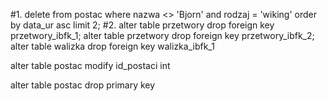#1.
delete from postac
where nazwa <> 'Bjorn'
and rodzaj = 'wiking'
order by data_ur asc limit 2;
#2.
alter table przetwory drop foreign key przetwory_ibfk_1;
alter table przetwory drop foreign key przetwory_ibfk_2;
alter table walizka drop foreign key walizka_ibfk_1

alter table postac modify id_postaci int

alter table postac drop primary key
